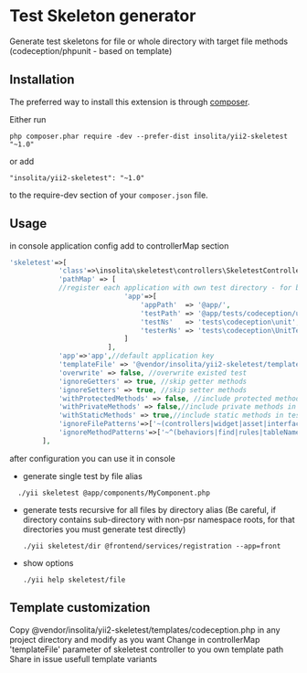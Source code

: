 Test Skeleton generator
=======================
Generate test skeletons for file or whole directory with target file methods (codeception/phpunit - based on template) 

Installation
------------

The preferred way to install this extension is through [composer](http://getcomposer.org/download/).

Either run

```
php composer.phar require -dev --prefer-dist insolita/yii2-skeletest "~1.0"
```

or add

```
"insolita/yii2-skeletest": "~1.0"
```

to the require-dev section of your `composer.json` file.


Usage
-----

in console application config add to controllerMap section

```php
'skeletest'=>[
            'class'=>\insolita\skeletest\controllers\SkeletestController::class,
            'pathMap' => [
            //register each application with own test directory - for basic template like this
                            'app'=>[
                                'appPath'  => '@app/',
                                'testPath' => '@app/tests/codeception/unit',
                                'testNs'   => 'tests\codeception\unit',
                                'testerNs' => 'tests\codeception\UnitTester', //optional
                            ]
                        ],
            'app'=>'app',//default application key
            'templateFile' => '@vendor/insolita/yii2-skeletest/templates/codeception.php', //or own template
            'overwrite' => false, //overwrite existed test
            'ignoreGetters' => true, //skip getter methods
            'ignoreSetters' => true, //skip setter methods
            'withProtectedMethods' => false, //include protected methods in test skeleton
            'withPrivateMethods' => false,//include private methods in test skeleton
            'withStaticMethods' => true,//include static methods in test skeleton
            'ignoreFilePatterns'=>['~(controllers|widget|asset|interface|contract|migration)~i'],//array of regexp patterns for skip files
            'ignoreMethodPatterns'=>['~^(behaviors|find|rules|tableName|attributeLabels|scenarios)$~'],//array of regexp patterns for skip methods
        ],
```

after configuration you can use it in console

- generate single test by file alias
```
  ./yii skeletest @app/components/MyComponent.php
```
- generate tests recursive for all files by directory alias (Be careful, if directory contains sub-directory with non-psr namespace roots, for that directories you must generate test directly)
  ```
  ./yii skeletest/dir @frontend/services/registration --app=front
  ```
- show options
  ```
  ./yii help skeletest/file
  ```
 Template customization
 ----------------------
 Copy @vendor/insolita/yii2-skeletest/templates/codeception.php in any project directory and modify as you want
 Change in controllerMap 'templateFile' parameter of skeletest controller  to you own template path
 Share in issue usefull template variants
